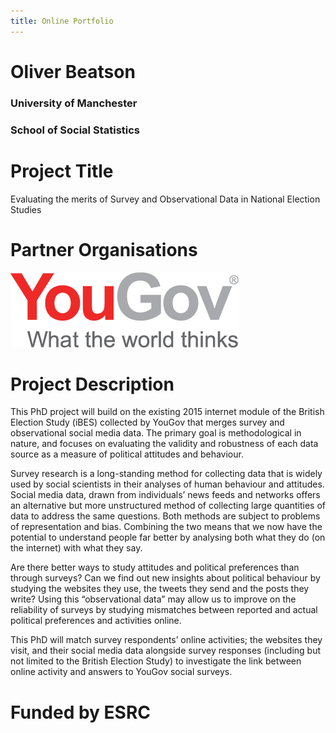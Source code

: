```yaml
---
title: Online Portfolio
---
```


# Oliver Beatson

### University of Manchester

### School of Social Statistics

# Project Title
Evaluating the merits of Survey and Observational Data in National Election Studies

# Partner Organisations

![YouGov Logo](https://github.com/gyob1908/gyob1908.github.io/blob/master/YouGov-Logo.png)


# Project Description 
This PhD project will build on the existing 2015 internet module of the British Election Study (iBES) collected by YouGov that merges survey and observational social media data. The primary goal is methodological in nature, and focuses on evaluating the validity and robustness of each data source as a measure of political attitudes and behaviour.

Survey research is a long-standing method for collecting data that is widely used by social scientists in their analyses of human behaviour and attitudes. Social media data, drawn from individuals’ news feeds and networks offers an alternative but more unstructured method of collecting large quantities of data to address the same questions. Both methods are subject to problems of representation and bias. Combining the two means that we now have the potential to understand people far better by analysing both what they do (on the internet) with what they say.

Are there better ways to study attitudes and political preferences than through surveys? Can we find out new insights about political behaviour by studying the websites they use, the tweets they send and the posts they write? Using this “observational data” may allow us to improve on the reliability of surveys by studying mismatches between reported and actual political preferences and activities online.

This PhD will match survey respondents’ online activities; the websites they visit, and their social media data alongside survey responses (including but not limited to the British Election Study) to investigate the link between online activity and answers to YouGov social surveys.

# Funded by ESRC

